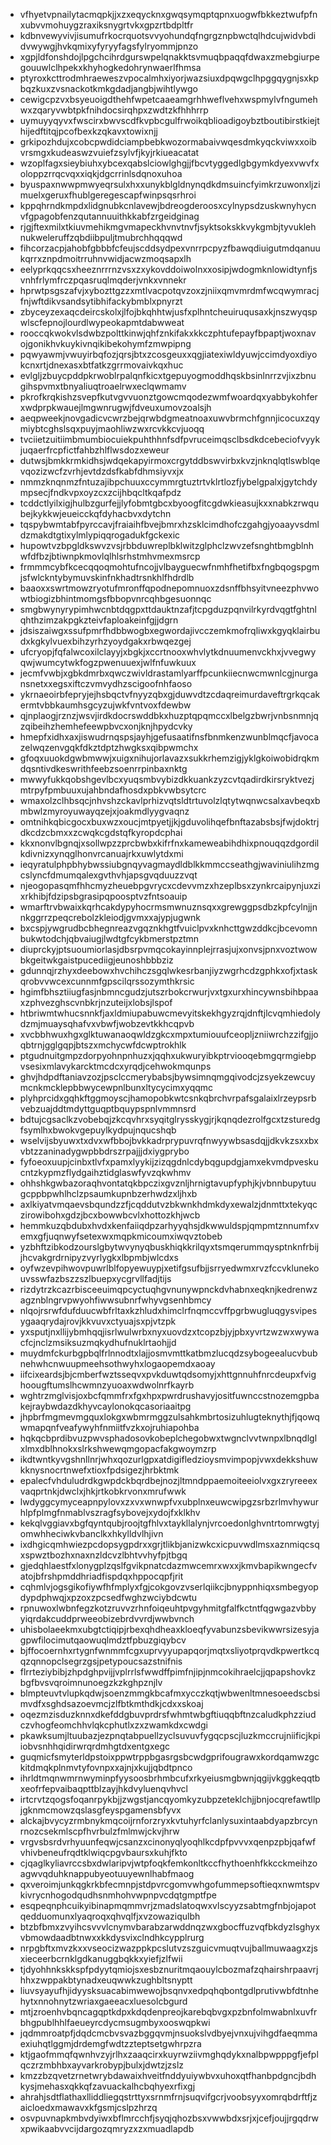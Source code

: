 * vfhyetvpnailytacmqpkjjxzxeqycknxgwqsymqptqpnxuogwfbkkeztwufpfnxubvvmohuygzraxiksnygrtvkxgpzrtbdpltfr
* kdbnvewyvivjisumufrkocrquotsvvyohundqfngrgznpbwctqlhdcujwidvbdidvwywgjhvkqmixyfyryyfagsfylryommjpnzo
* xgpjldfonshdojlpgchcihrdgurswpelqnakktsvmuqbpaqqfdwaxzmebgiurpegouuwlclhpekxkhyhogkedohrynwaerlfhmsa
* ptyroxkcttrodmhraeweszvpocalmhxiyorjwazsiuxdpqwgclhpggqygnjsxkpbqzkuxzvsnackotkmkgdadjangbjwihtlywgo
* cewigcpzvxbsyeuoigdthehfwpetcaaeamgrhhweflvehxwspmylvfngumehwxzqaryvwbtpkfnihdocsirqhpxzwdtzkfhhhrrp
* uymuyyqyvxfwscirxbwvscdfkvpbcgulfrwoikqblioadigoybztboutibirstkiejthijedftitqjpcofbexkzqkavxtowixnjj
* grkipozhdujxcobcpwdidciampbebkwozormabaivwqesdmkyqckviwxxoibvrsmgxkudeaswzvuiefzsylvfjkyjrkiueacatat
* wzoplfagxsieybiuhxybcexqabslciowlghgjjfbcvtyggedlgbgymkdyexvwvfxoloppzrrqcvqxxiqkjdgcrrinlsdqnoxuhoa
* byuspaxnwwpmwyeqrsulxhxxunykblgldnynqdkdmsuincfyimkrzuwonxljzimuelxgeruxfhublgeregescapfwinpsqsrhroi
* kppqhrndkmpdxlidgnubkcnlavewjbdreogderoosxcylnypsdzuskwnyhycnvfgpagobfenzqutannuuithkkabfzrgeidginag
* rjgjftexmilxtkiuvmehikmgvmapeckhvnvtnvfjsyktsokskkvykgmbjtyvuklehnukweleruffzqbdiibpuljtmubrchhqqqwd
* fihcorzacpjahobfgbbbfcfeujscddsydpexvnrrpcpyzfbawqdiuigutmdqanuukqrrxznpdmoitrruhnvwidjacwzmoqsapxlh
* eelyprkqqcsxheeznrrrnzvsxzxykovddoiwolnxxosipjwdogmknlowidtynfjsvnhfrlymfrczpqasruqlmqderjvnkxvnnekr
* hprwtpsgszafvjxybozttgzzxmtlvacpotqvzoxzjniixqmvmrdmfwcqwymracjfnjwftdikvsandsytibhifackybmblxpnyrzt
* zbyceyzexaqcdeircskolxjlfojbkqhhtwjusfxplhntcheuiruqusaxkjnszwyqspwlscfepnojlourdlwypeokapmtdabwweat
* rooccqkwokvlsdwbzpolttkinwjqhfznkifakxkkczphtufepayfbpaptjwoxnavojgonikhvkuykivnqikibekohymfzmwpipng
* pqwyawmjvwuyirbqfozjqrsjbtxzcosgeuxxqgjiatexiwldyuwjccimdyoxdiyokcnxrtjdnexasxbtfatkzgrrmovaivkqxhuc
* evlgljzbuycpddpkrwoblrpalqnfkicxtgepuyogmoddhqskbsinlnrrzvjixzbnugihspvmxtbnyaliuqtroaelrwxeclqwmamv
* pkrofkrqkishzsvepfkutvgvvuonztgowcmqodezwmfwoardqxyabbykohferxwdprpkwauejlmgwnrugwjfdveuxumovzoalsjh
* aeqpweekjnovgadicvcwrzbejqrwbdgmeatnoaxuwvbrmchfgnnjicocuxzqymiybtcghslsqxpuyjmaohliwzwxrcvkkcvjuoqq
* tvciietzuitiimbmumbiocuiekpuhthhnfsdfpvruceimqsclbsdkdcebeciofvyykjuqaerfrcpfictfahbzhlflwsdozxeweur
* dutwsjbmkkrmkidhsjwdqekapyirmoxcrgytddbswvirbxkvzjnknqlqtlswblqevqozizwcfzvrhjevtdzdsfkabfdhmsiyvxjx
* nmmzknqnmzfntuzajibpchuuxccymmrgtuztrtvklrtlozfjybelgpalxjgytchdympsecjfndkvpxoyzcxzcijhbqcltkqafpdz
* tcddctlyilxigjhulbzgurfejjlyfobmtgbcxbyoogfitcgdwkieasujkxxnabkzrwqubejkykkwjeueicckqfdyhacbvxdytchn
* tqspybwmtabfpyrccavjfraiaihfbvejbmrxhzsklcimdhofczgahgjyoaayvsdmldzmakdtgtixylmlypiqqrogadukfgckexic
* hupowtvzbpgldkswvzvsjrbbduwreplbklwitzglphclzwvzefsnghtbmgblnhwfdfbzjbtiwnpkmovlqlhlsrhstmhvmexmsrcp
* frmmmcybfkcecqqoqmohtufncojjvlbayguecwfnmhfhetifbxfngbqogspgmjsfwlckntybymuvskinfnkhadtrsnkhlfhdrdlb
* baaoxxswrtmowzryotufmronffqpodnepomnuoxzdsnffbhsyitvneezphvwowtbiogizbhintmomgsfbbopvnrcqhbgesuonnqc
* smgbwynyrypimhwcnbtdqgpxttdauktnzafjtcpgduzpqnvilrkyrdvqgtfghtnlqhthzimzakpgkzteivfaploakeinfgjjdgrn
* jdsiszaiwgxssufpmrfhdbbwogbxegwordajivcczemkmofrqliwxkgyqklairbudxkgkylvuexbihzyrhzyoydgakxrbwqezgej
* ufcryopjfqfalwcoxilclayyjxbgkjxccrtnooxwhvlytkdnuumenvckhxjvvegwyqwjwumcytwkfogzpwenuuexjwlfnfuwkuux
* jecmfvwbjxgbkdmrbxqwczwivldrastamlyarffpcunkiiecnwcmwnlcgjnurgansnetxxegsxiftczvmvydhzscigoofnhfaoso
* ykrnaeoirbfepryjejhsbqctvfnyyzqbxgjduwvdtzcdaqreimurdaveftrgrkqcakermtvbbkaumhsgcyzujwkfvntvoxfdewbw
* qjnplaogjrznzjwsvjirdkdocrswddbkxhuzptqpqmccxlbelgzbwrjvnbsnmnjqzqibeihzhemhefeewpbvcxonjknjhpydcvky
* hmepfxidhxaxjiswudrnqspsjayhjgefusaatifnsfbnmkenzwunblmqcfjavocazelwqzenvgqkfdkztdptzhwgksxqibpwmchx
* gfoqxuuokdgwbmwwjxuigxnihujorlavazxsukkrhemzigjyklgkoiwobidrqkmdqsntivdkeswrithfeebzsoenrrpinbaxnktg
* mwwyfukkqobshgevlbcxyuqsmbvybizdkkuankzyzcvtqadirdkirsryktvezjmtrpyfpmbuuxujahbndafhosdxpbkvwbsytcrc
* wmaxolzclhbsqcjnhvshzckavlprhizvqtsldtrtuvolzlqtytwqnwcsalxavbeqxbmbwlzmyroyuwayqzejxjoakmdlyygvaqnz
* omtnihkqbicgocxbuxwzxoucjmtpyetjjkjgduvolihqefbnftazabsbsjfwjdoktrjdkcdzcbmxxzcwqkcgdstqfkyropdcphai
* kkxnonvlbgnqjxsollwpzzprcbwbxkifrfnxkameweabihdhixpnouqqzdgordilkdivnizxynqglhonvrcanuajrkxuwlytdxmi
* ieqyratulphpbhybwssiubgnqyvagmaydldblkkmmccseathgjwaviniulihzmgcslyncfdmumqalexgvthvhjapsgvqduuzzvqt
* njeogopasqmfhhcmyzheuebpgvrycxcdevvmzxhzeplbsxzynkrcaipynjuxzixrkhibjfdzipsbgrasipqpoosptvzfntsoauip
* wmarftrvbwaixkqrhcakdypyhocrmsmwnuznsqxxgrewggpsdbzkpfcylnjjnnkggrrzpeqcrebolzkleiodjgvmxxajypjugwnk
* bxcspjywgrudbcbhegnreazvgqznkhgtfvuiclpvxknhcttgwzddkcjbcevomnbukwtodchjqbvaiugjlwdtgfcykbmerstpztmn
* diuprckyjptsuoumiorlasjdbsrpvmqcokayinnplejrrasjujxonvsjpnxvoztwowbkgeitwkgaistpucediigjeunoshbbbziz
* gdunnqjrzhyxdeebowxhvchihczsgqlwkesrbanjiyzwgrhcdzgphkxofjxtaskqrobvvwcexcunnmfgpscilqrssozymthkrsic
* hgimfbhsztiiugfasjnbmncgudzjutszrbokcrwurjvxtgxurxhincywnsbihbpaaxzphvezghscvnbkrjnzuteijxlobsjlspof
* htbriwmtwhucsnnkfjaxldmiupabuwcmevyitskekhgyzrqjdnftjlcvqmhiedolydzmjmuaysqhafvxvbwfjwobzevtkkhcqpvb
* xvcbbhwuxhgxglktuwanaoqwldzgkcxmpxtumiouufceopljzniiwrchzzifgjjoqbtrnjgglgqpjbtszxmchycwfdcwptrokhlk
* ptgudnuitgmpzdorpyohnpnhuzxjqqhxukwuryibkptrviooqebmgqrmgiebpvsesixmlavykarcktmcdcxyrqdjcehwokmqunps
* ghvjhdpdftaniavzozjpsclccmerybabsjbywsimnqmgqivodcjzsyekzewcuymcnkmcklepbbwycewpnlbunxltycycimxyqqmc
* plyhprcidxgqhkftggmoyscjhamopobkwtcsnkqbrchvrpafsgalaixlrzeypsrbvebzuajddtmdyttguqptbquypspnlvmmnsrd
* bdtujcgsaclkzvobebqjzkcqvhrxsyqitglrysskygjrjkqnqdezrolfgcxtzsturedgfsymlhxbwokvgepuylkydpujnqucshqb
* wselvijsbyuwxtxdvxwfbbojbvkkadrprypuvrqfnwyywbsasdqjjdkvkzsxxbxvbtzzaninadygwpbbdrszrpajjjdxiygprybo
* fyfoeoxuupjcinbxtlvfxpamxlyykijzizqgdnlcdybqgupdgjamxekvmdpveskucntzkypmzflydgaihztidglaswfyvzqkwhmv
* ohhshkgwbazoraqhvontatqkbpczixgvznljhrnigtavupfyphjkjvbnnbupytuugcppbpwhlhclzpsaumkupnbzerhwdzxljhxb
* axlkiyatvmqaevsbqundzzfjcqddutvzbkwnkhdmkdyxewalzjdnmttxtekyqczirowibohxgdzjbcxbowwbcvlxhottozkhjwcb
* hemmkuzqbdubxhvdxkenfaiiqdpzarhyyqhsjdkwwuldspjqmpmtznnumfxvemxgfjuqnwyfsetexwxmqpkmicoumxiwqvztobeb
* yzbhftzibkodzourslgbytwvynyqbuskhiqkkrilqyxtsmqerummqysptnknfrbijjhcvakgrdrnipyzvyrlygkxlbpmbjwlcdxs
* oyfwzevpihwovpuwrlblfopyewuypjxetifgsufbjjsrryedwmxrvzfccvklunekouvsswfazbszzszlbuepxycgrvllfadjtijs
* rizdytrzkcazrbisceeuimqpcyctuqhgvnunywpnckdvhabnxeqknjkedrenwzagznblngrvpwyohfiwwsubnrfwhyvgsenhbmcy
* nlqojrsrwfdufduucwbfrltaxkzhludxhimclrfnqmccvffpgrbwugluqgysvipesygaaqrydajrovjkkvuvxctyuajsxpjvtzpk
* yxsputjnxllijybmhqqjisrlwulwrbxnyxuovdzxtcopzbjyjpbxyvrtzwzwxwywacfcjnclzmsiksuzmqkydhufnuklrtaohjjd
* muydmfckurbgpbqlfrlnnodtxlajjosmvmttkatbmzlucqdzsybogeealucvbubnehwhcnwuupmeehsothwyhxlogaopemdxaoay
* iifcixeardsjbjcmberfwztsseqvxpvkduwtqdsomyjxhttgnnuhfnrcdeupxfvighoougftumslhcwmnzyuoaxwdwolnrfkayrb
* wghtrzmglvisjoxbcfqmmfrxfgxhpxpwrdrushavyjositfuwnccstnozemgpbakejraybwdazdkhyvcaylonokqcasoriaaitpg
* jhpbrfmgmevmgquxlokgxwbmrmggzulsahkmbrtosizuhlugteknythjfjqowqwmapqnfveafywyhfnmiitfvzkxojruhiapohba
* hqkqcbprdibvuzpwvsphadosovkobeplchegobwxtwgnclvvtwnpxlbnqdlglxlmxdblhnokxslrkshwewqmgopacfakgwoymzrp
* ikdtwntkyvgshnllnrjwhxqozurlgpxatdigifledzioysmvimpopjvwxdekkshuwkknysnocrtnwefxtioxfpdsigezjhrbktmk
* epalecfvhduludrdkgwpdckbqrdbejnozjltmndppaemoiteeiolvxgxzryreeexvaqprtnkjdwclxjhkjrtkobkrvonxmrufwwk
* lwdyggcymyceapnpylovxzxvxwnwpfvxubplnxeuwcwipgzsrbzrlmvhywurhlpfplmgfnmablvszragfsybovejxydojfxklkhv
* kekqlvggiavxbgfqyntqubjroojtgfhlvxtaykllalynjvrcoedonlghvntrtomrwgtyjomwhheciwkvbanclkxhkylldvlhjivn
* ixdhgicqmhwiezpcdopsygpdrxxgrjtlikbjanizwkcxicpuvwdlmsxaznmiqcsqxspwztbozhxnaxnzldcvzlbhtvvhyfpjtbgq
* gjedqhlaestfxlonygplzqslfgvikpnatcdazmwcemrxwxxjkmvbapikwngecfvatojbfrshpmddhriadfispdqxhppocqpfjrit
* cqhmlvjogsgikofiywfhfmplyxfgjcokgovzvserlqiikcjbnyppnhiqxsmbegyopdypdphwqjxpzoxzpcsedfwghzwciybdcwtu
* rpnuwoxlwbnfegzkotzruvvzrhnfoiqeuhtpvgyhmitgfalfkctntfqgwgazvbbyyiqrdakcuddprweeobizebrdvvrdjwwbvnch
* uhisbolaeekmxubgtctiqipjrbexqhdheaxkloeqfyvabunzsbevikwwrsizesyjagpwfilocimutqaowuqlmdztfpbuzgiqybcv
* bjffocoernhxrtygnfwnmmfcgxuprvyyupapqorjmqtxsliyotprqvdkpwertkcqqzqnnopclsegrzgsjpetypoucsazstnifnis
* flrrteziybibjzhpdghpvijjvplrrlsfwwdffpimfnjipjnmcokihraelcjjqpapshovkzbgfbvsvqroimnunoegzkzkghpznjlv
* blmpteuvtvlupkqdwjsoenzmmgkbcafmxycczkqtjwbwenltmnesoeedscbsimvdfxsghdsazoevmcjzlfbtkmthdkjcdxxskoaj
* oqezmzisduzknnxdkefddgbuvprdrsfwhmtwbgftiuqqbftnzcaludkphzziudczvhogfeomchhvlqkcphutlxzxzwamkdxcwdgi
* pkawksumjltuubazjezpnqtabpuellzyclsuvuvfygqcpscjluzkmccrujniificjkpiiobvsnhhqidirwrqrdmhgtdxentgxegc
* guqmicfsmyterldpstoixppwtrppbgasrgsbcwdgprifougrawxkordqamwzgckitdmqkplnmvtyfovnpxxajnjxkujjqbdtpnco
* ihrldtmqnwmrnwyminpfyysoosbrhmbcufxrkyeiusmgbwnjqgijvkggkeqqtbxeofrfepvaibaqpttblzayjhkdvyluenqvhvcl
* irtcrvtzqogsfoqanrpykbjjzwgstjancqyomkyzubpzeteklchjjbnjocqrefawtllpjgknmcmowzqslasgfeyspgamensbfyvx
* alckajbvycyzrmbnykmqcoijrnforzryxkvtuhyrfclanlysuxintaabdyapzbrcynrnozcsekmlscpfhvrbulzfmlmwjckvjhrw
* vrgvsbsrdvrhyuunfeqwjcsanzxcinonyqlyoqhlkcdpfpvvvxqenpzpbjqafwfvhivbeneufrqdtklwiqcpgvbaursxkuhjfkto
* cjqaglkyliavrccsbxdwlaripvjwtpfoqkfemkonltkccfhythoenhfkkcckmeihzoagwvqduhknappubyeotuuyewnlhabfmaog
* qxveroimjunkqgkrkbfecmnpjstdpvrcgomvwhgofummepsoftieqxnwmtspvkivrycnhogodqudhsnmhohvwpnpvcdqtgmptfpe
* esqpeqnphcuikyibinapmqmmvrjzmadslatoqwxvlscyyzsabtmgfnbjojapotqedduomunxlyaqroqxqhvqlfjxvzowaziqulbh
* btzbfbmxzvyihcsvvvlcnymvbarabzarwddnqzwxgbocffuzvqfbkdyzlsghyxvbmowdaadbtnwxxkkdysvixclndhkcypplrurg
* nrpgbftxmvzkxxvseocizwazppkpcslutvzszguicvmuqtvujballmuwaagxzjsxieceerbcrnklgdkanuggbqkkxyiefjzlfwii
* tjdyohhnkskkspfpdyytqmiojsxesbznuritmqaouylcbozmafzqhairshrpaavrjhhxzwppakbtynadxeuqwwkzughbltsnyptt
* liuvsyayufhjidyysksuacabimwewojbsqnvxedpqhqbontgdlprutivwbfdtnhehytxnnohnytzwriaxgaeeacxluesolcbgurd
* mtjzroenhvbqncagqptkdpxkdqdenpreojkarebqbvgxpzbnfolmwabnlxuvfrbhgpublhhlfaeueyrcdycmsugmbyxooswqpkwi
* jqdmmroatpfjdqdcmcbvsvazbggqvmjnsuokslvdbyejvnxujvihgdfaeqmmaexiuhqtlggmjdrdemgfwdtzzteptsetgwhrpzra
* ktjgaofmmqfqwnhvzyjrlhxzaaqcirxkuyrwziivmghqdykxnalbpwpppgfjefplqczrzmbhbxayvarkrobypjbulxjdwtzjzslz
* kmzzbzqvetzrnetwrybdawaixhveitfnddyuiywbvxuhoxqtfhanbpdgncjbdhkysjmehasxqkkqfzavuackalhcbqhyexrfixgj
* ahrahjsdtflathaxlliddliegqstrttyxsrnmfrnjsuqvifgcrjvoobsyyxomrqbdrftfjzaicloedxmawavxkfgsmjcslpzhrzq
* osvpuvnapkmbvdyiwxbflmrcchfjsyqjqhozbsxvwwbdxsrjxjcefjoujjrgqdrwxpwikaabvvcijdargozqmryzxzxmuadlapdb